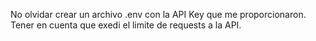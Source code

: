 No olvidar crear un archivo .env con la API Key que me proporcionaron.
Tener en cuenta que exedi el limite de requests a la API.